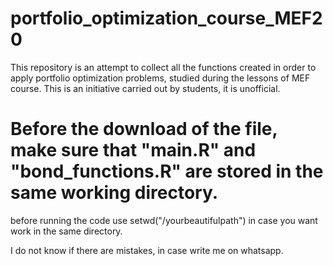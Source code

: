 # portfolio_optimization_course_MEF20
This repository is an attempt to collect all the functions created in order to apply portfolio optimization problems, studied during the lessons of MEF course.
This is an initiative carried out by students, it is unofficial.

# Before the  download of the file, make sure that "main.R" and "bond_functions.R" are stored in the same working directory. 
before running the code use setwd("/yourbeautifulpath") in case you want work in the same directory.

I do not know if there are mistakes, in case write me on whatsapp.

